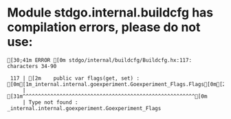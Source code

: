# Module stdgo.internal.buildcfg has compilation errors, please do not use:
```
[30;41m ERROR [0m stdgo/internal/buildcfg/Buildcfg.hx:117: characters 34-90

 117 | [2m    public var flags(get, set) : [0m[1m_internal.internal.goexperiment.Goexperiment_Flags.Flags[0m[2m;[0m
     |                                  [31m^^^^^^^^^^^^^^^^^^^^^^^^^^^^^^^^^^^^^^^^^^^^^^^^^^^^^^^^[0m
     | Type not found : _internal.internal.goexperiment.Goexperiment_Flags


```

